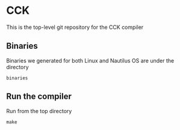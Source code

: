 # CCK

This is the top-level git repository for the CCK compiler

## Binaries
Binaries we generated for both Linux and Nautilus OS are under the directory 
```
binaries
```

## Run the compiler
Run from the top directory
```
make
```
